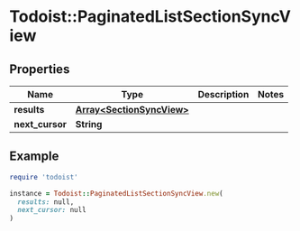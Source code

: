 # Todoist::PaginatedListSectionSyncView

## Properties

| Name | Type | Description | Notes |
| ---- | ---- | ----------- | ----- |
| **results** | [**Array&lt;SectionSyncView&gt;**](SectionSyncView.md) |  |  |
| **next_cursor** | **String** |  |  |

## Example

```ruby
require 'todoist'

instance = Todoist::PaginatedListSectionSyncView.new(
  results: null,
  next_cursor: null
)
```

